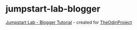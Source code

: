 # jumpstart-lab-blogger
<a href="http://tutorials.jumpstartlab.com/projects/blogger.html">Jumpstart Lab - Blogger Tutorial</a> - created for <a href="http://www.theodinproject.com/web-development-101/ruby-on-rails?ref=lc-pb">TheOdinProject</a>
